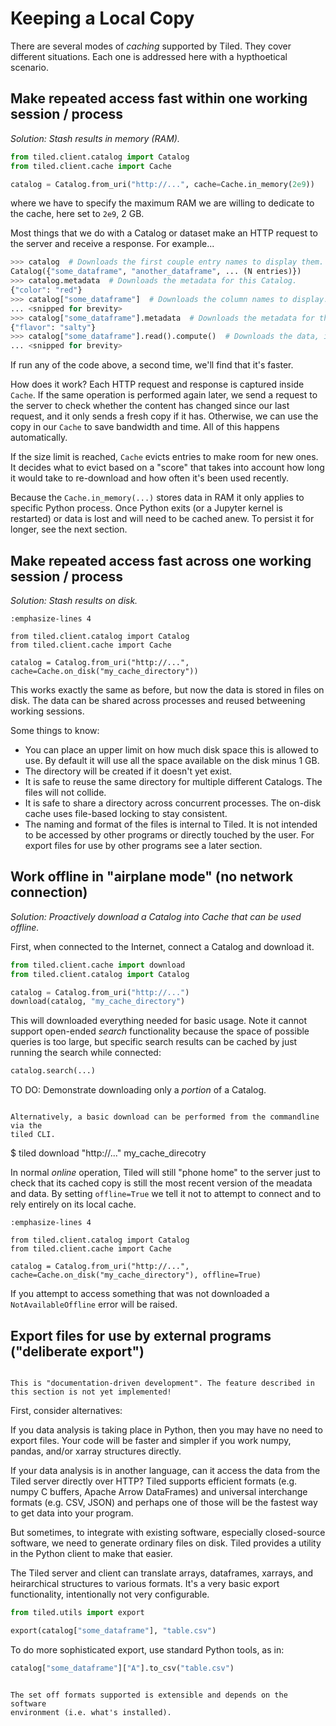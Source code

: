 # Keeping a Local Copy

There are several modes of *caching* supported by Tiled. They cover different
situations. Each one is addressed here with a hypthoetical scenario.

## Make repeated access fast within one working session / process

*Solution: Stash results in memory (RAM).*

```python
from tiled.client.catalog import Catalog
from tiled.client.cache import Cache

catalog = Catalog.from_uri("http://...", cache=Cache.in_memory(2e9))
```

where we have to specify the maximum RAM we are willing to dedicate to the cache,
here set to ``2e9``, 2 GB.

Most things that we do with a Catalog or dataset make an HTTP request to the
server and receive a response. For example...

```python
>>> catalog  # Downloads the first couple entry names to display them.
Catalog({"some_dataframe", "another_dataframe", ... (N entries)})
>>> catalog.metadata  # Downloads the metadata for this Catalog.
{"color": "red"}
>>> catalog["some_dataframe"]  # Downloads the column names to display.
... <snipped for brevity>
>>> catalog["some_dataframe"].metadata  # Downloads the metadata for this DataFrame.
{"flavor": "salty"}
>>> catalog["some_dataframe"].read().compute()  # Downloads the data, in several partitions.
... <snipped for brevity>
```

If run any of the code above, a second time, we'll find that it's faster.

How does it work? Each HTTP request and response is captured inside
``Cache``. If the same operation is performed again later, we send a request
to the server to check whether the content has changed since our last
request, and it only sends a fresh copy if it has. Otherwise, we can use the
copy in our ``Cache`` to save bandwidth and time. All of this happens
automatically.

If the size limit is reached, ``Cache`` evicts entries to make room for new
ones. It decides what to evict based on a "score" that takes into account how
long it would take to re-download and how often it's been used recently.

Because the ``Cache.in_memory(...)`` stores data in RAM it only applies to
specific Python process. Once Python exits (or a Jupyter kernel is restarted)
or data is lost and will need to be cached anew. To persist it for longer,
see the next section.

## Make repeated access fast across one working session / process

*Solution: Stash results on disk.*

```{code} python
:emphasize-lines 4

from tiled.client.catalog import Catalog
from tiled.client.cache import Cache

catalog = Catalog.from_uri("http://...", cache=Cache.on_disk("my_cache_directory"))
```

This works exactly the same as before, but now the data is stored in files on disk.
The data can be shared across processes and reused betweening working sessions.

Some things to know:

* You can place an upper limit on how much disk space this is allowed to use.
  By default it will use all the space available on the disk minus 1 GB.
* The directory will be created if it doesn't yet exist.
* It is safe to reuse the same directory for multiple different Catalogs.
  The files will not collide.
* It is safe to share a directory across concurrent processes. The on-disk
  cache uses file-based locking to stay consistent.
* The naming and format of the files is internal to Tiled. It is not intended to be
  accessed by other programs or directly touched by the user. For export files for
  use by other programs see a later section.

## Work offline in "airplane mode" (no network connection)

*Solution: Proactively download a Catalog into Cache that can be used offline.*

First, when connected to the Internet, connect a Catalog and download it.

```python
from tiled.client.cache import download
from tiled.client.catalog import Catalog

catalog = Catalog.from_uri("http://...")
download(catalog, "my_cache_directory")
```

This will downloaded everything needed for basic usage. Note it cannot
support open-ended *search* functionality because the space of possible
queries is too large, but specific search results can be cached by
just running the search while connected:

```python
catalog.search(...)
```

TO DO: Demonstrate downloading only a *portion* of a Catalog.

```{note}

Alternatively, a basic download can be performed from the commandline via the
tiled CLI.

```

$ tiled download "http://..." my_cache_direcotry

In normal *online* operation, Tiled will still "phone home" to the server
just to check that its cached copy is still the most recent version of
the meadata and data. By setting ``offline=True`` we tell it not to
attempt to connect and to rely entirely on its local cache.

```{code} python
:emphasize-lines 4

from tiled.client.catalog import Catalog
from tiled.client.cache import Cache

catalog = Catalog.from_uri("http://...", cache=Cache.on_disk("my_cache_directory"), offline=True)
```

If you attempt to access something that was not downloaded a
``NotAvailableOffline`` error will be raised.

## Export files for use by external programs ("deliberate export")

```{warning}

This is "documentation-driven development". The feature described in
this section is not yet implemented!
```

First, consider alternatives:

If you data analysis is taking place in Python, then you may have
no need to export files. Your code will be faster and simpler if you
work numpy, pandas, and/or xarray structures directly.

If your data analysis is in another language, can it access the data
from the Tiled server directly over HTTP? Tiled supports efficient
formats (e.g. numpy C buffers, Apache Arrow DataFrames) and universal
interchange formats (e.g. CSV, JSON) and perhaps one of those will be the
fastest way to get data into your program.

But sometimes, to integrate with existing software, especially closed-source
software, we need to generate ordinary files on disk. Tiled provides a
utility in the Python client to make that easier.

The Tiled server and client can translate arrays, dataframes, xarrays, and
heirarchical structures to various formats. It's a very basic export functionality,
intentionally not very configurable.

```python
from tiled.utils import export

export(catalog["some_dataframe"], "table.csv")
```

To do more sophisticated export, use standard Python tools, as in:

```python
catalog["some_dataframe"]["A"].to_csv("table.csv")
```

```{note}

The set off formats supported is extensible and depends on the software
environment (i.e. what's installed).
```